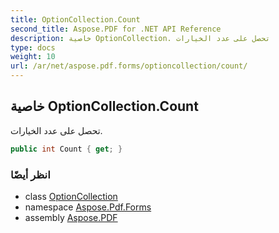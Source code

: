 ```yaml
---
title: OptionCollection.Count
second_title: Aspose.PDF for .NET API Reference
description: خاصية OptionCollection. تحصل على عدد الخيارات
type: docs
weight: 10
url: /ar/net/aspose.pdf.forms/optioncollection/count/
---
```

## خاصية OptionCollection.Count

تحصل على عدد الخيارات.

```csharp
public int Count { get; }
```

### انظر أيضًا

* class [OptionCollection](../)
* namespace [Aspose.Pdf.Forms](../../../aspose.pdf.forms/)
* assembly [Aspose.PDF](../../../)